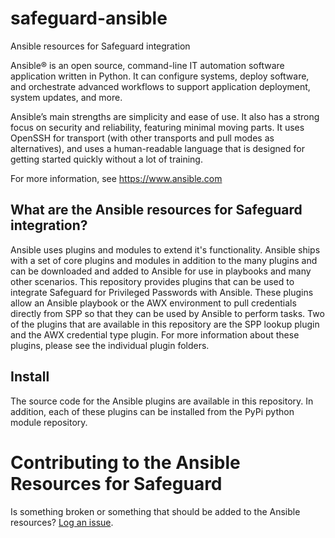 # safeguard-ansible
Ansible resources for Safeguard integration

Ansible® is an open source, command-line IT automation software application written in Python. It can configure systems, deploy software, and orchestrate advanced workflows to support application deployment, system updates, and more.

Ansible’s main strengths are simplicity and ease of use. It also has a strong focus on security and reliability, featuring minimal moving parts. It uses OpenSSH for transport (with other transports and pull modes as alternatives), and uses a human-readable language that is designed for getting started quickly without a lot of training.

For more information, see <https://www.ansible.com>

## What are the Ansible resources for Safeguard integration?

Ansible uses plugins and modules to extend it's functionality. Ansible ships with a set of core plugins and modules in addition to the many plugins and can be downloaded and added to Ansible for use in playbooks and many other scenarios. This repository provides plugins that can be used to integrate Safeguard for Privileged Passwords with Ansible. These plugins allow an Ansible playbook or the AWX environment to pull credentials directly from SPP so that they can be used by Ansible to perform tasks. Two of the plugins that are available in this repository are the SPP lookup plugin and the AWX credential type plugin. For more information about these plugins, please see the individual plugin folders.

## Install

The source code for the Ansible plugins are available in this repository. In addition, each of these plugins can be installed from the PyPi python module repository.

# Contributing to the Ansible Resources for Safeguard

Is something broken or something that should be added to the Ansible resources? [Log an issue](https://github.com/OneIdentity/safeguard-ansible/issues).

